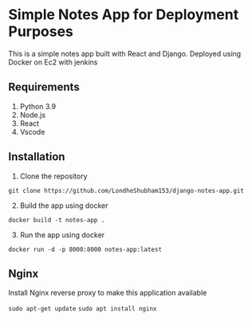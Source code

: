 # Simple Notes App for Deployment Purposes
This is a simple notes app built with React and Django.
Deployed using Docker on Ec2 with jenkins

## Requirements
1. Python 3.9
2. Node.js
3. React
4. Vscode

## Installation
1. Clone the repository
```
git clone https://github.com/LondheShubham153/django-notes-app.git
```

2. Build the app using docker
```
docker build -t notes-app .
```

3. Run the app using docker
```
docker run -d -p 8000:8000 notes-app:latest
```

## Nginx

Install Nginx reverse proxy to make this application available

`sudo apt-get update`
`sudo apt install nginx`

